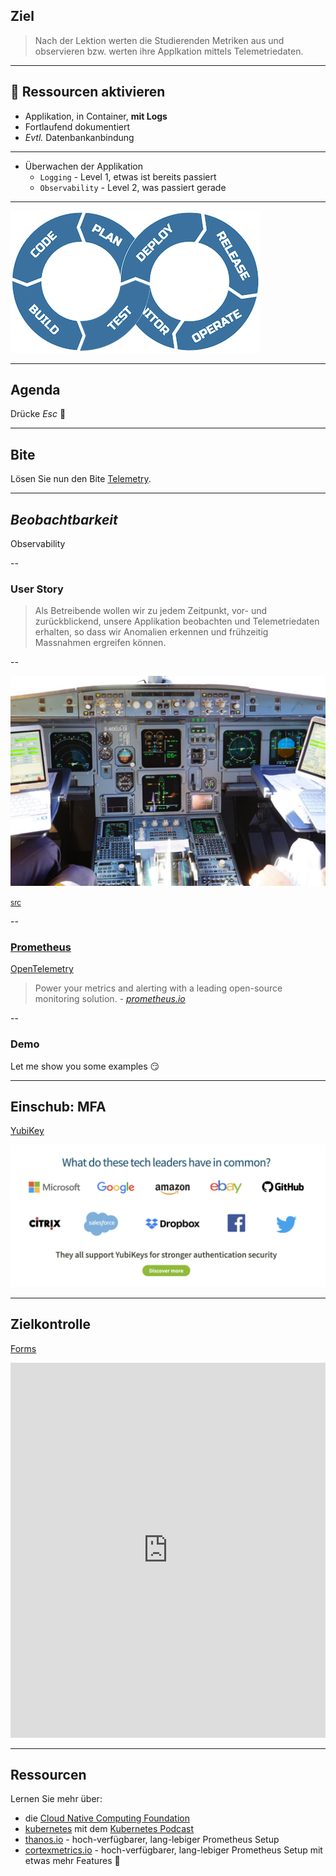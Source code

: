 ## Ziel

> Nach der Lektion werten die Studierenden Metriken aus und observieren bzw. werten ihre Applkation mittels Telemetriedaten.

---

## 🎒 Ressourcen aktivieren

- Applikation, in Container, **mit Logs**
- Fortlaufend dokumentiert
- _Evtl._ Datenbankanbindung
---
- Überwachen der Applikation
  + `Logging` - Level 1, etwas ist bereits passiert
  + `Observability` - Level 2, was passiert gerade
---
![devops8](assets/devops8.png)

---

## Agenda

Drücke _Esc_ 🔘


---

## Bite
Lösen Sie nun den Bite [Telemetry](/docs/tasks/bites/telemetry).

---

## _Beobachtbarkeit_

Observability

--

### User Story

> Als Betreibende wollen wir zu jedem Zeitpunkt, vor- und zurückblickend, unsere Applikation beobachten und Telemetriedaten erhalten, so dass wir Anomalien erkennen und frühzeitig Massnahmen ergreifen können.

--

![telemetry-cockpit.png](assets/telemetry-cockpit.jpg)

<small>[src](https://www.aircraft.cleaning/downloads/aircraft-cockpit-flight-deck-cleaning.jpg)</small>

--

### [Prometheus](https://prometheus.io/)
[OpenTelemetry](https://opentelemetry.io/)

> Power your metrics and alerting with a leading
open-source monitoring solution. _- [prometheus.io](https://prometheus.io/)_

--

### Demo

Let me show you some examples 😏

---

## Einschub: MFA
[YubiKey](https://www.yubico.com/)

![yubikey.png](assets/yubikey.png)

---

## Zielkontrolle
[Forms](https://forms.office.com/r/CmYe6dPtaD)
<iframe width="800px" height= "600px" src= "https://forms.office.com/Pages/ResponsePage.aspx?id=jFPvG7jqjkuUpxxjUwRM1taP9lZk89lOp6y30fgL2sRUM1VXU1ZVOTMwOVhPRTRES0k4UkJXUklaWS4u&embed=true" frameborder= "0" marginwidth= "0" marginheight= "0" style= "border: none; max-width:100%; max-height:100vh" allowfullscreen webkitallowfullscreen mozallowfullscreen msallowfullscreen> </iframe>

---

## Ressourcen
Lernen Sie mehr über:

- die [Cloud Native Computing Foundation](https://www.cncf.io/)
- [kubernetes](https://kubernetes.io/) mit dem [Kubernetes Podcast](https://kubernetespodcast.com/)
- [thanos.io](https://thanos.io/) - hoch-verfügbarer, lang-lebiger Prometheus Setup
- [cortexmetrics.io](https://cortexmetrics.io/) - hoch-verfügbarer, lang-lebiger Prometheus Setup mit etwas mehr Features 🤣

